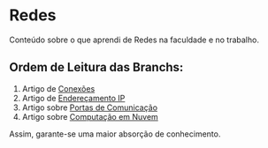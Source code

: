 # Redes
Conteúdo sobre o que aprendi de Redes na faculdade e no trabalho.

## Ordem de Leitura das Branchs:
1. Artigo de [Conexões](https://github.com/andersonr-o/Redes/tree/Conexoes)
2. Artigo de [Endereçamento IP](https://github.com/andersonr-o/Redes/tree/Endere%C3%A7amento-IP)
3. Artigo sobre [Portas de Comunicação](https://github.com/andersonr-o/Redes/tree/Portas-de-Comunica%C3%A7%C3%A3o)
4. Artigo sobre [Computação em Nuvem](https://github.com/andersonr-o/Redes/tree/Portas-de-Comunica%C3%A7%C3%A3o)

Assim, garante-se uma maior absorção de conhecimento.

